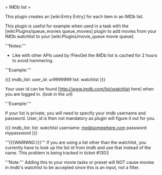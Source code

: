 = IMDb list =

This plugin creates an [wiki:Entry Entry] for each item in an IMDb list.

This plugin is useful for example when used in a task with the [wiki:Plugins/queue_movies queue_movies] plugin to add movies from your IMDb watchlist to your [wiki:Plugins/movie_queue movie queue]

'''Notes:''' 

 * Like with other APIs used by !FlexGet the IMDb list is cached for 2 hours to avoid hammering.

'''Example:'''

{{{
imdb_list:
  user_id: ur9999999
  list: watchlist
}}}

Your user id can be found [http://www.imdb.com/list/watchlist here] when you are logged in. (look in the url)

'''Example:'''

If your list is private, you will need to specify your imdb username and password. User_id is then not mandatory as plugin will figure it out for you.

{{{
imdb_list:
  list: watchlist
  username: me@somewhere.com
  password: mypassword
}}}

'''{{{WARNING:}}}''' If you are using a list other than the watchlist, you currently have to look up the list id from imdb and use that instead of the name. This problem is being tracked in ticket #1303

'''Note:''' Adding this to your movie tasks or preset will NOT cause movies in imdb's watchlist to be accepted since this is an input, not a filter.